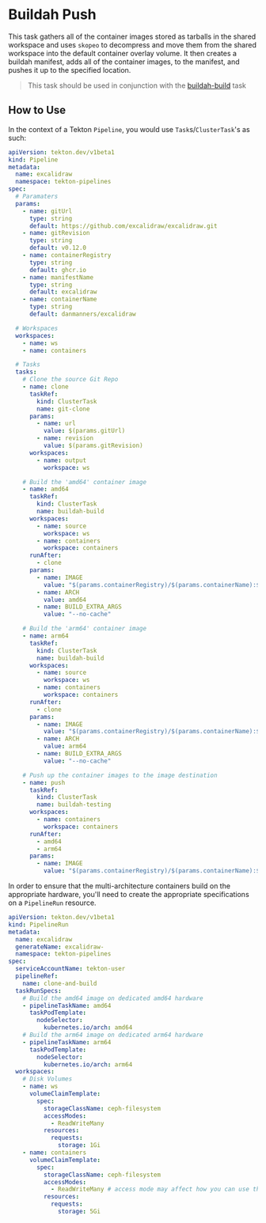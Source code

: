 # Buildah Push

This task gathers all of the container images stored as tarballs in the shared workspace and uses `skopeo` to decompress and move them from the shared workspace into the default container overlay volume. It then creates a buildah manifest, adds all of the container images, to the manifest, and pushes it up to the specified location.

> This task should be used in conjunction with the [buildah-build](../buildah-build/) task

## How to Use

In the context of a Tekton `Pipeline`, you would use `Task`s/`ClusterTask`'s as such:

```yaml
apiVersion: tekton.dev/v1beta1
kind: Pipeline
metadata:
  name: excalidraw
  namespace: tekton-pipelines
spec:
  # Paramaters
  params:
    - name: gitUrl
      type: string
      default: https://github.com/excalidraw/excalidraw.git
    - name: gitRevision
      type: string
      default: v0.12.0
    - name: containerRegistry
      type: string
      default: ghcr.io
    - name: manifestName
      type: string
      default: excalidraw
    - name: containerName
      type: string
      default: danmanners/excalidraw

  # Workspaces
  workspaces:
    - name: ws
    - name: containers

  # Tasks
  tasks:
    # Clone the source Git Repo
    - name: clone
      taskRef:
        kind: ClusterTask
        name: git-clone
      params:
        - name: url
          value: $(params.gitUrl)
        - name: revision
          value: $(params.gitRevision)
      workspaces:
        - name: output
          workspace: ws

    # Build the 'amd64' container image
    - name: amd64
      taskRef:
        kind: ClusterTask
        name: buildah-build
      workspaces:
        - name: source
          workspace: ws
        - name: containers
          workspace: containers
      runAfter:
        - clone
      params:
        - name: IMAGE
          value: "$(params.containerRegistry)/$(params.containerName):$(params.gitRevision)"
        - name: ARCH
          value: amd64
        - name: BUILD_EXTRA_ARGS
          value: "--no-cache"

    # Build the 'arm64' container image
    - name: arm64
      taskRef:
        kind: ClusterTask
        name: buildah-build
      workspaces:
        - name: source
          workspace: ws
        - name: containers
          workspace: containers
      runAfter:
        - clone
      params:
        - name: IMAGE
          value: "$(params.containerRegistry)/$(params.containerName):$(params.gitRevision)"
        - name: ARCH
          value: arm64
        - name: BUILD_EXTRA_ARGS
          value: "--no-cache"

    # Push up the container images to the image destination
    - name: push
      taskRef:
        kind: ClusterTask
        name: buildah-testing
      workspaces:
        - name: containers
          workspace: containers
      runAfter:
        - amd64
        - arm64
      params:
        - name: IMAGE
          value: "$(params.containerRegistry)/$(params.containerName):$(params.gitRevision)"
```

In order to ensure that the multi-architecture containers build on the appropriate hardware, you'll need to create the appropriate specifications on a `PipelineRun` resource.

```yaml
apiVersion: tekton.dev/v1beta1
kind: PipelineRun
metadata:
  name: excalidraw
  generateName: excalidraw-
  namespace: tekton-pipelines
spec:
  serviceAccountName: tekton-user
  pipelineRef:
    name: clone-and-build
  taskRunSpecs:
    # Build the amd64 image on dedicated amd64 hardware
    - pipelineTaskName: amd64
      taskPodTemplate:
        nodeSelector:
          kubernetes.io/arch: amd64
    # Build the arm64 image on dedicated arm64 hardware
    - pipelineTaskName: arm64
      taskPodTemplate:
        nodeSelector:
          kubernetes.io/arch: arm64
  workspaces:
    # Disk Volumes
    - name: ws
      volumeClaimTemplate:
        spec:
          storageClassName: ceph-filesystem
          accessModes:
            - ReadWriteMany
          resources:
            requests:
              storage: 1Gi
    - name: containers
      volumeClaimTemplate:
        spec:
          storageClassName: ceph-filesystem
          accessModes:
            - ReadWriteMany # access mode may affect how you can use this volume in parallel tasks
          resources:
            requests:
              storage: 5Gi
```
